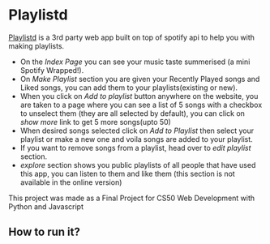 # Playlistd

[Playlistd](https://playlistd.herokuapp.com/) is a 3rd party web app built on top of spotify api to help you with making playlists.
* On the _Index Page_ you can see your music taste summerised (a mini Spotify Wrapped!).
* On _Make Playlist_ section you are given your Recently Played songs and Liked songs, you can add them to your
playlists(existing or new).
* When you click on _Add to playlist_ button anywhere on the website, you are taken to a page where you can see
a list of 5 songs with a checkbox to unselect them (they are all selected by default), you can click on _show more_ link to get 5 more songs(upto 50)
* When desired songs selected click on _Add to Playlist_ then select your playlist or make a new one and voila songs are added to your playlist.
* If you want to remove songs from a playlist, head over to _edit playlist_ section.
* _explore_ section shows you public playlists of all people that have used this app, you can listen to them
and like them (this section is not available in the online version)

This project was made as a Final Project for CS50 Web Development with Python and Javascript

## How to run it?

